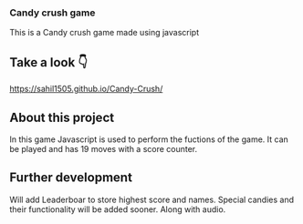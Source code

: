 ### Candy crush game
This is a Candy crush game made using javascript

## Take a look 👇
https://sahil1505.github.io/Candy-Crush/

## About this project
In this game Javascript is used to perform the fuctions of the game. It can be played and has 19 moves with a score counter.

## Further development 
Will add Leaderboar to store highest score and names.
Special candies and their functionality will be added sooner. Along with audio.
